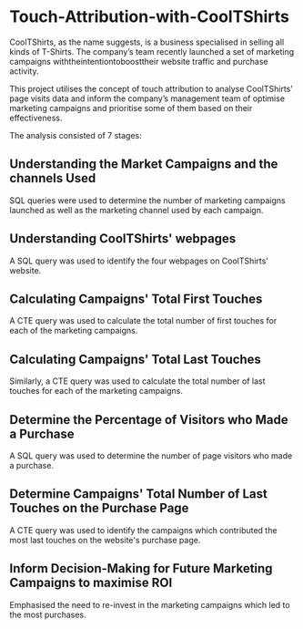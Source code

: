 # Touch-Attribution-with-CoolTShirts

CoolTShirts, as the name suggests, is a business specialised in selling all kinds of T-Shirts. The company’s team recently launched a set of marketing campaigns withtheintentiontoboosttheir website traffic and purchase activity.

This project utilises the concept of touch attribution to analyse CoolTShirts’ page visits data and inform the company’s management team of optimise marketing campaigns and prioritise some of them based on their effectiveness.

The analysis consisted of 7 stages:

## Understanding the Market Campaigns and the channels Used
SQL queries were used to determine the number of marketing campaigns launched as well as the marketing channel used by each campaign.

## Understanding CoolTShirts' webpages
A SQL query was used to identify the four webpages on CoolTShirts' website.

## Calculating Campaigns' Total First Touches
A CTE query was used to calculate the total number of first touches for each of the marketing campaigns.

## Calculating Campaigns' Total Last Touches
Similarly, a CTE query was used to calculate the total number of last touches for each of the marketing campaigns. 

## Determine the Percentage of Visitors who Made a Purchase
A SQL query was used to determine the number of page visitors who made a purchase.

## Determine Campaigns' Total Number of Last Touches on the Purchase Page
A CTE query was used to identify the campaigns which contributed the most last touches on the website's purchase page.

## Inform Decision-Making for Future Marketing Campaigns to maximise ROI 
Emphasised the need to re-invest in the marketing campaigns which led to the most purchases.
